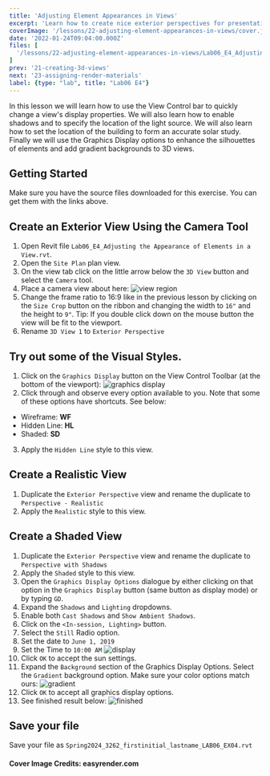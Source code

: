 ```yaml
---
title: 'Adjusting Element Appearances in Views'
excerpt: 'Learn how to create nice exterior perspectives for presentations.'
coverImage: '/lessons/22-adjusting-element-appearances-in-views/cover.jpeg'
date: '2022-01-24T09:04:00.000Z'
files: [
  '/lessons/22-adjusting-element-appearances-in-views/Lab06_E4_Adjusting the Appearance of Elements in a View.rvt'
]
prev: '21-creating-3d-views'
next: '23-assigning-render-materials'
label: {type: "lab", title: "Lab06 E4"}
---
```


In this lesson we will learn how to use the View Control bar to quickly change a view's display properties. We will also learn how to enable shadows and to specify the location of the light source. We will also learn how to set the location of the building to form an accurate solar study. Finally we will use the Graphics Display options to enhance the silhouettes of elements and add gradient backgrounds to 3D views.

## Getting Started

Make sure you have the source files downloaded for this exercise. You can get them with the links above.

## Create an Exterior View Using the Camera Tool

1. Open Revit file ``Lab06_E4_Adjusting the Appearance of Elements in a View.rvt``.
2. Open the ``Site Plan`` plan view.
3. On the view tab click on the little arrow below the ``3D View`` button and select the ``Camera`` tool.
4. Place a camera view about here:
![view region](/lessons/22-adjusting-element-appearances-in-views/view-region.png)
5. Change the frame ratio to 16:9 like in the previous lesson by clicking on the ``Size Crop`` button on the ribbon and changing the width to ``16"`` and the height to ``9"``. Tip: If you double click down on the mouse button the view will be fit to the viewport.
6. Rename ``3D View 1`` to ``Exterior Perspective``

## Try out some of the Visual Styles.

1. Click on the ``Graphics Display`` button on the View Control Toolbar (at the bottom of the viewport):
![graphics display](/lessons/22-adjusting-element-appearances-in-views/graphics-display.png)
2. Click through and observe every option available to you. Note that some of these options have shortcuts. See below:
- Wireframe: **WF**
- Hidden Line: **HL**
- Shaded: **SD**
3. Apply the ``Hidden Line`` style to this view.

## Create a Realistic View

1. Duplicate the ``Exterior Perspective`` view and rename the duplicate to ``Perspective - Realistic``
2. Apply the ``Realistic`` style to this view.

## Create a Shaded View

1. Duplicate the ``Exterior Perspective`` view and rename the duplicate to ``Perspective with Shadows``
2. Apply the ``Shaded`` style to this view.
3. Open the ``Graphics Display Options`` dialogue by either clicking on that option in the ``Graphics Display`` button (same button as display mode) or by typing ``GD``.
4. Expand the ``Shadows`` and ``Lighting`` dropdowns. 
5. Enable both ``Cast Shadows`` and ``Show Ambient Shadows``.
6. Click on the ``<In-session, Lighting>`` button.
7. Select the ``Still`` Radio option.
8. Set the date to ``June 1, 2019``
9. Set the Time to ``10:00 AM``
![display](/lessons/22-adjusting-element-appearances-in-views/display.png)
10. Click ``OK`` to accept the sun settings.
11. Expand the ``Background`` section of the Graphics Display Options. Select the ``Gradient`` background option. Make sure your color options match ours:
![gradient](/lessons/22-adjusting-element-appearances-in-views/gradient.png)
12. Click ``OK`` to accept all graphics display options.
13. See finished result below:
![finished](/lessons/22-adjusting-element-appearances-in-views/finished.png)

## Save your file

Save your file as ``Spring2024_3262_firstinitial_lastname_LAB06_EX04.rvt``

#### Cover Image Credits: easyrender.com
